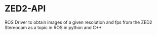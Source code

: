 # ZED2-API
ROS Driver to obtain images of a given resolution and fps from the ZED2 Stereocam as a topic in ROS in python and C++
